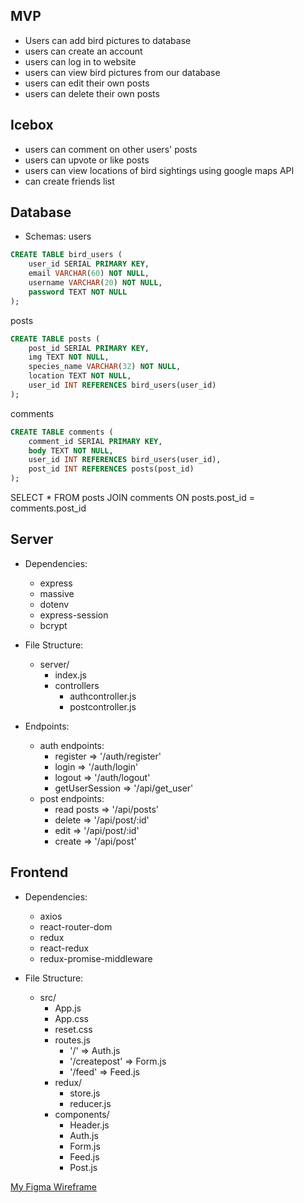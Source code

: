 ## MVP
- Users can add bird pictures to database
- users can create an account
- users can log in to website
- users can view bird pictures from our database
- users can edit their own posts
- users can delete their own posts

## Icebox
- users can comment on other users' posts
- users can upvote or like posts
- users can view locations of bird sightings using google maps API
- can create friends list

## Database

- Schemas:
users
```SQL
CREATE TABLE bird_users (
    user_id SERIAL PRIMARY KEY, 
    email VARCHAR(60) NOT NULL,
    username VARCHAR(20) NOT NULL, 
    password TEXT NOT NULL
);
```

posts
```SQL
CREATE TABLE posts (
    post_id SERIAL PRIMARY KEY, 
    img TEXT NOT NULL,
    species_name VARCHAR(32) NOT NULL, 
    location TEXT NOT NULL,
    user_id INT REFERENCES bird_users(user_id)
);
```

comments
```SQL
CREATE TABLE comments (
    comment_id SERIAL PRIMARY KEY, 
    body TEXT NOT NULL,
    user_id INT REFERENCES bird_users(user_id),
    post_id INT REFERENCES posts(post_id)
);
```
SELECT * FROM posts
JOIN comments
ON posts.post_id = comments.post_id

## Server
- Dependencies:
    - express
    - massive
    - dotenv
    - express-session
    - bcrypt

- File Structure: 
    - server/
        - index.js
        - controllers
            - authcontroller.js
            - postcontroller.js

- Endpoints:
    - auth endpoints:
        - register => '/auth/register'
        - login => '/auth/login'
        - logout => '/auth/logout'
        - getUserSession => '/api/get_user'
    - post endpoints: 
        - read posts => '/api/posts'
        - delete => '/api/post/:id'
        - edit => '/api/post/:id'
        - create => '/api/post'


## Frontend

- Dependencies:
    - axios
    - react-router-dom
    - redux
    - react-redux
    - redux-promise-middleware

- File Structure:
    - src/
        - App.js
        - App.css
        - reset.css
        - routes.js
            - '/' => Auth.js
            - '/createpost' => Form.js
            - '/feed' => Feed.js
        - redux/
            - store.js
            - reducer.js
        - components/
            - Header.js
            - Auth.js
            - Form.js
            - Feed.js
            - Post.js

<a href="https://www.figma.com/file/aDLlahYZlVXd8ug0Dxe4Zn/WR6-Fullstack-Review?node-id=0%3A1"> My Figma Wireframe </a>